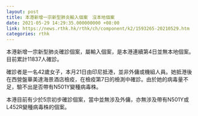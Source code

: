 ```yaml
---
layout: post
title: 本港新增一宗新型肺炎輸入個案　沒本地個案
date: 2021-05-29 14:29:35.000000000 +08:00
link: https://news.rthk.hk/rthk/ch/component/k2/1593265-20210529.htm
categories: rthk
---
```


本港新增一宗新型肺炎確診個案，屬輸入個案，是本港連續第4日並無本地個案。目前累計11837人確診。

確診者是一名42歲女子，本月21日由印尼抵港，並非外傭或機組人員。她抵港後在西營盤華美達海景酒店檢疫，在檢疫第7日的檢測中確診。由於她的病毒量不足，驗不出是否帶有N501Y變種病毒株。

本港目前有少於5宗初步確診個案，當中並無涉及外傭，亦無涉及帶有N501Y或L452R變種病毒株的個案。
